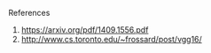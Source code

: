 References

1. https://arxiv.org/pdf/1409.1556.pdf
2. http://www.cs.toronto.edu/~frossard/post/vgg16/

